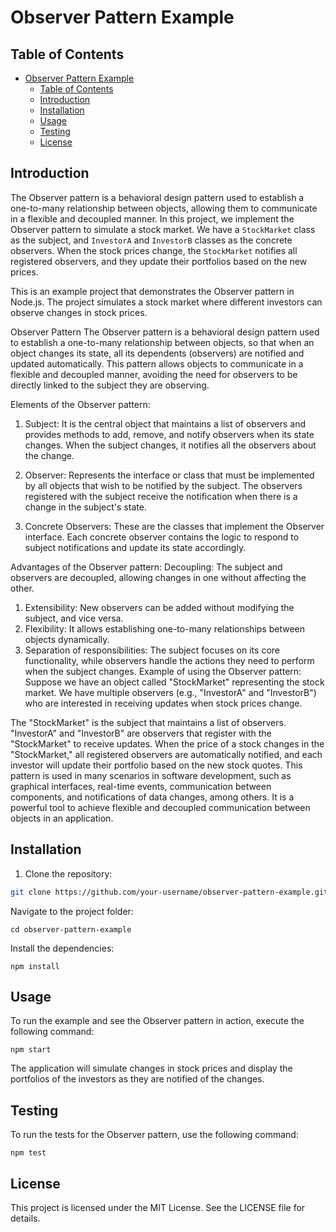 # Observer Pattern Example


## Table of Contents

- [Observer Pattern Example](#observer-pattern-example)
  - [Table of Contents](#table-of-contents)
  - [Introduction](#introduction)
  - [Installation](#installation)
  - [Usage](#usage)
  - [Testing](#testing)
  - [License](#license)

## Introduction

The Observer pattern is a behavioral design pattern used to establish a one-to-many relationship between objects, allowing them to communicate in a flexible and decoupled manner. In this project, we implement the Observer pattern to simulate a stock market. We have a `StockMarket` class as the subject, and `InvestorA` and `InvestorB` classes as the concrete observers. When the stock prices change, the `StockMarket` notifies all registered observers, and they update their portfolios based on the new prices.

This is an example project that demonstrates the Observer pattern in Node.js. The project simulates a stock market where different investors can observe changes in stock prices.

Observer Pattern
The Observer pattern is a behavioral design pattern used to establish a one-to-many relationship between objects, so that when an object changes its state, all its dependents (observers) are notified and updated automatically. This pattern allows objects to communicate in a flexible and decoupled manner, avoiding the need for observers to be directly linked to the subject they are observing.

Elements of the Observer pattern:
1. Subject: It is the central object that maintains a list of observers and provides methods to add, remove, and notify observers when its state changes. When the subject changes, it notifies all the observers about the change.

2. Observer: Represents the interface or class that must be implemented by all objects that wish to be notified by the subject. The observers registered with the subject receive the notification when there is a change in the subject's state.

3. Concrete Observers: These are the classes that implement the Observer interface. Each concrete observer contains the logic to respond to subject notifications and update its state accordingly.

Advantages of the Observer pattern:
Decoupling: The subject and observers are decoupled, allowing changes in one without affecting the other.
1. Extensibility: New observers can be added without modifying the subject, and vice versa.
2. Flexibility: It allows establishing one-to-many relationships between objects dynamically.
3. Separation of responsibilities: The subject focuses on its core functionality, while observers handle the actions they need to perform when the subject changes.
Example of using the Observer pattern:
Suppose we have an object called "StockMarket" representing the stock market. We have multiple observers (e.g., "InvestorA" and "InvestorB") who are interested in receiving updates when stock prices change.

The "StockMarket" is the subject that maintains a list of observers.
"InvestorA" and "InvestorB" are observers that register with the "StockMarket" to receive updates.
When the price of a stock changes in the "StockMarket," all registered observers are automatically notified, and each investor will update their portfolio based on the new stock quotes.
This pattern is used in many scenarios in software development, such as graphical interfaces, real-time events, communication between components, and notifications of data changes, among others. It is a powerful tool to achieve flexible and decoupled communication between objects in an application.

## Installation

1. Clone the repository:

```bash
git clone https://github.com/your-username/observer-pattern-example.git
```
Navigate to the project folder:

```
cd observer-pattern-example
```
Install the dependencies:

```
npm install
```
## Usage
To run the example and see the Observer pattern in action, execute the following command:

```
npm start
```
The application will simulate changes in stock prices and display the portfolios of the investors as they are notified of the changes.

## Testing
To run the tests for the Observer pattern, use the following command:

```
npm test
```
## License
This project is licensed under the MIT License. See the LICENSE file for details.
